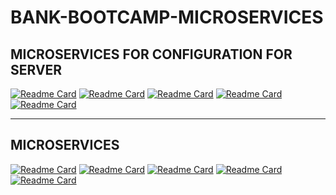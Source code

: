 # BANK-BOOTCAMP-MICROSERVICES
## MICROSERVICES FOR CONFIGURATION FOR SERVER
[![Readme Card](https://github-readme-stats.vercel.app/api/pin/?username=kevinpalma20&repo=bootcamp2021-server-eureka&theme=buefy&show_icons=true)](https://github.com/kevinpalma20/bootcamp2021-server-eureka)
[![Readme Card](https://github-readme-stats.vercel.app/api/pin/?username=kevinpalma20&repo=bootcamp2021-server-config&theme=buefy&show_icons=true)](https://github.com/kevinpalma20/bootcamp2021-server-config)
[![Readme Card](https://github-readme-stats.vercel.app/api/pin/?username=kevinpalma20&repo=bootcamp2021-server-gateway&theme=buefy&show_icons=true)](https://github.com/kevinpalma20/bootcamp2021-server-gateway)
[![Readme Card](https://github-readme-stats.vercel.app/api/pin/?username=kevinpalma20&repo=bootcamp2021-server-generated-encrypt&theme=buefy&show_icons=true)](https://github.com/kevinpalma20/bootcamp2021-server-generated-encrypt)
[![Readme Card](https://github-readme-stats.vercel.app/api/pin/?username=kevinpalma20&repo=bootcamp2021-server-config-properties&theme=buefy&show_icons=true)](https://github.com/kevinpalma20/https://github.com/kevinpalma20/bootcamp2021-server-config-properties)
<hr/>

## MICROSERVICES
[![Readme Card](https://github-readme-stats.vercel.app/api/pin/?username=kevinpalma20&repo=bootcamp2021-microservice-account-deposit&theme=buefy&show_icons=true)](https://github.com/kevinpalma20/bootcamp2021-microservice-account-deposit)
[![Readme Card](https://github-readme-stats.vercel.app/api/pin/?username=kevinpalma20&repo=bootcamp2021-microservice-account-retire&theme=buefy&show_icons=true)](https://github.com/kevinpalma20/bootcamp2021-microservice-account-retire)
[![Readme Card](https://github-readme-stats.vercel.app/api/pin/?username=kevinpalma20&repo=bootcamp2021-microservice-create-account&theme=buefy&show_icons=true)](https://github.com/kevinpalma20/bootcamp2021-microservice-create-account)
[![Readme Card](https://github-readme-stats.vercel.app/api/pin/?username=kevinpalma20&repo=bootcamp2021-microservice-customer&theme=buefy&show_icons=true)](https://github.com/kevinpalma20/bootcamp2021-microservice-customer)
[![Readme Card](https://github-readme-stats.vercel.app/api/pin/?username=kevinpalma20&repo=bootcamp2021-microservice-account-commission&theme=buefy&show_icons=true)](https://github.com/kevinpalma20/bootcamp2021-microservice-account-commission)
